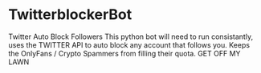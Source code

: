 # TwitterblockerBot
Twitter Auto Block Followers
This python bot will need to run consistantly, uses the TWITTER API to auto block any account that follows you. 
Keeps the OnlyFans / Crypto Spammers from filling their quota. GET OFF MY LAWN
